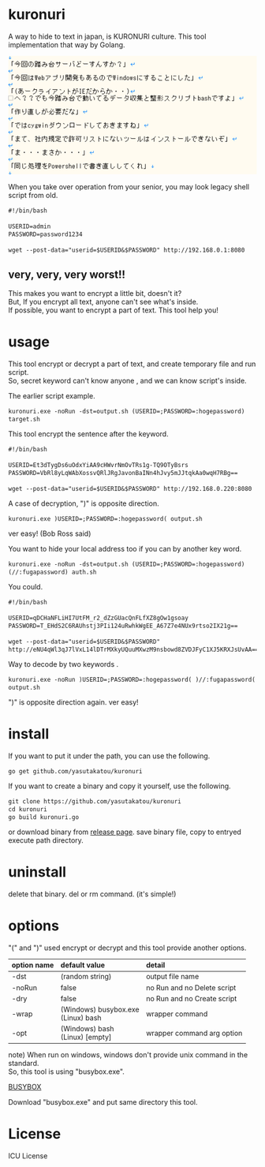 # kuronuri
A way to hide to text in japan,  is KURONURI culture. This tool implementation that way by Golang.

![image](https://github.com/yasutakatou/kuronuri/blob/pics/kuronuri.gif)

When you take over operation from your senior, you may look legacy shell script from old.

```
#!/bin/bash

USERID=admin
PASSWORD=password1234

wget --post-data="userid=$USERID&$PASSWORD" http://192.168.0.1:8080
```

## very, very, very worst!!

This makes you want to encrypt a little bit, doesn't it?<br>
But, If you encrypt all text, anyone can't see what's inside.<br>
If possible, you want to encrypt a part of text. This tool help you!

# usage

This tool encrypt or decrypt a part of text, and create temporary file and run script.<br>
So, secret keyword can't know anyone , and we can know script's inside.<br>

The earlier script example.

```
kuronuri.exe -noRun -dst=output.sh (USERID=;PASSWORD=:hogepassword) target.sh
```

This tool encrypt the sentence after the keyword.

```
#!/bin/bash

USERID=Et3dTygDs6uOdxYiAA9cHWvrNmOvTRs1g-TQ9OTyBsrs
PASSWORD=VbRl8yLqWAbXossvQRlJRgJavonBaINn4hJvy5mJJtqkAa0wqH7RBg==

wget --post-data="userid=$USERID&$PASSWORD" http://192.168.0.220:8080
```

A case of decryption, ")" is opposite direction.

```
kuronuri.exe )USERID=;PASSWORD=:hogepassword( output.sh
```

ver easy! (Bob Ross said)<br>

You want to hide your local address too if you can by another key word.

```
kuronuri.exe -noRun -dst=output.sh (USERID=;PASSWORD=:hogepassword) (//:fugapassword) auth.sh
```

You could.

```
#!/bin/bash

USERID=qDCHaNFLiHI7UtFM_r2_dZzGUacQnFLfXZ8gOw1gsoay
PASSWORD=T_EHdS2C6RAUhstj3PIi124uRwhkWgEE_A67Z7e4NUx9rtso2IX21g==

wget --post-data="userid=$USERID&$PASSWORD" http://eNU4qWl3qJ7lVxL14lDTrMXkyUQuuMXwzM9nsbowd8ZVDJFyC1XJ5KRXJsUvAA==
```

Way to decode by two keywords .


```
kuronuri.exe -noRun )USERID=;PASSWORD=:hogepassword( )//:fugapassword( output.sh
```

")" is opposite direction again. ver easy!


# install

If you want to put it under the path, you can use the following.

```
go get github.com/yasutakatou/kuronuri
```

If you want to create a binary and copy it yourself, use the following.

```
git clone https://github.com/yasutakatou/kuronuri
cd kuronuri
go build kuronuri.go
```

or download binary from [release page](https://github.com/yasutakatou/kuronuri/releases).
save binary file, copy to entryed execute path directory.

# uninstall

delete that binary.
del or rm command. (it's simple!)

# options

"(" and ")" used encrypt or decrypt and this tool provide another options.<br>

|option name|default value|detail|
|:---|:---|:---|
|-dst|(random string)|output file name|
|-noRun|false|no Run and no Delete script|
|-dry|false|no Run and no Create script|
|-wrap|(Windows) busybox.exe <br> (Linux) bash|wrapper command|
|-opt|(Windows) bash <br> (Linux) [empty]|wrapper command arg option|

note) 
When run on windows, windows don't provide unix command in the standard.<br>
So, this tool is using "busybox.exe".<br>

[BUSYBOX](https://busybox.net/)<br>

Download "busybox.exe" and put same directory this tool.<br>

# License

ICU License

